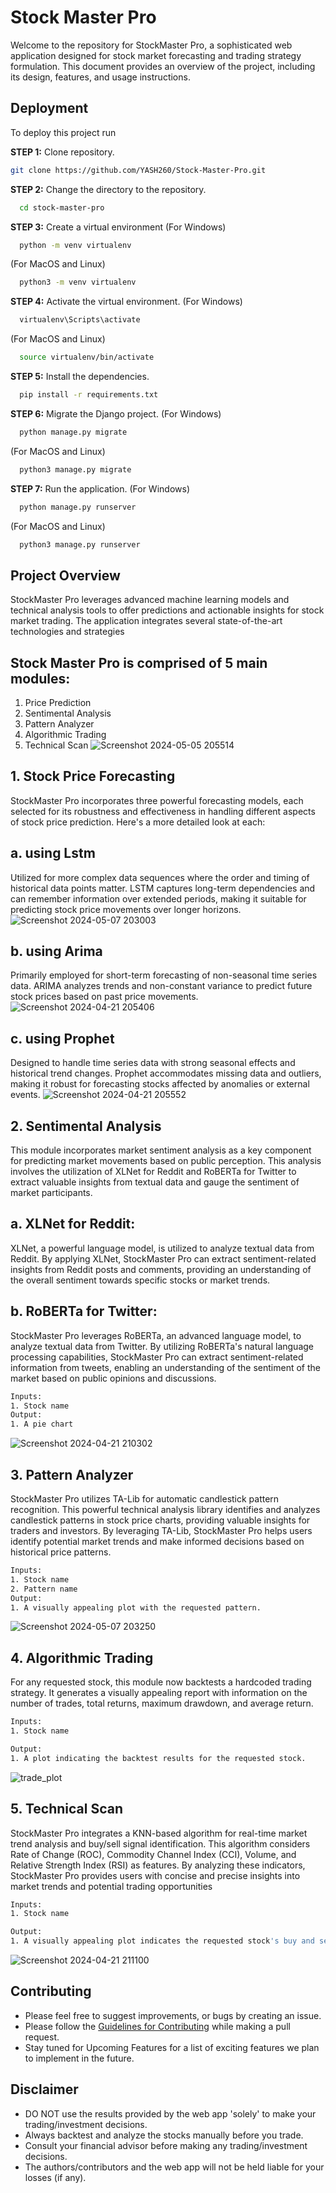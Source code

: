 # Stock Master Pro


Welcome to the repository for StockMaster Pro, a sophisticated web application designed for stock market forecasting and trading strategy formulation. This document provides an overview of the project, including its design, features, and usage instructions.
## Deployment

To deploy this project run

**STEP 1:** Clone repository.
  ```bash
git clone https://github.com/YASH260/Stock-Master-Pro.git

```

  **STEP 2:** Change the directory to the repository.
```bash
  cd stock-master-pro
```

**STEP 3:** Create a virtual environment
(For Windows)
```bash
  python -m venv virtualenv
```
(For MacOS and Linux)
```bash
  python3 -m venv virtualenv
```

**STEP 4:** Activate the virtual environment.
(For Windows)
```bash
  virtualenv\Scripts\activate
```
(For MacOS and Linux)
```bash
  source virtualenv/bin/activate
```

**STEP 5:** Install the dependencies.
```bash
  pip install -r requirements.txt
```

**STEP 6:** Migrate the Django project.
(For Windows)
```bash
  python manage.py migrate
```
(For MacOS and Linux)
```bash
  python3 manage.py migrate
```

**STEP 7:** Run the application.
(For Windows)
```bash
  python manage.py runserver
```
(For MacOS and Linux)
```bash
  python3 manage.py runserver
```





## Project Overview

StockMaster Pro leverages advanced machine learning models and technical analysis tools to offer predictions and actionable insights for stock market trading. The application integrates several state-of-the-art technologies and strategies


## Stock Master Pro is comprised of 5 main modules:
1. Price Prediction
2. Sentimental Analysis
3. Pattern Analyzer
4. Algorithmic Trading
5. Technical Scan
![Screenshot 2024-05-05 205514](https://github.com/YASH260/Stock-Master-Pro/assets/59645048/91a54fbf-cd44-4c4a-958d-9aec2ba2466b)

##


## 1. Stock Price Forecasting
StockMaster Pro incorporates three powerful forecasting models, each selected for its robustness and effectiveness in handling different aspects of stock price prediction. Here's a more detailed look at each:


## a. using Lstm

Utilized for more complex data sequences where the order and timing of historical data points matter. LSTM captures long-term dependencies and can remember information over extended periods, making it suitable for predicting stock price movements over longer horizons.
![Screenshot 2024-05-07 203003](https://github.com/YASH260/Stock-Master-Pro/assets/59645048/38301186-a6aa-430b-83ab-e493c55be582)


## b. using Arima

Primarily employed for short-term forecasting of non-seasonal time series data. ARIMA analyzes trends and non-constant variance to predict future stock prices based on past price movements.
![Screenshot 2024-04-21 205406](https://github.com/YASH260/Stock-Master-Pro/assets/59645048/43be638a-0abf-4336-93e1-09dae081812e)

## c. using Prophet
Designed to handle time series data with strong seasonal effects and historical trend changes. Prophet accommodates missing data and outliers, making it robust for forecasting stocks affected by anomalies or external events.
![Screenshot 2024-04-21 205552](https://github.com/YASH260/Stock-Master-Pro/assets/59645048/ff4986ab-bc1f-484a-97c9-a2b2c156ea49)


## 2. Sentimental Analysis
This module incorporates market sentiment analysis as a key component for predicting market movements based on public perception. This analysis involves the utilization of XLNet for Reddit and RoBERTa for Twitter to extract valuable insights from textual data and gauge the sentiment of market participants.


## a. XLNet for Reddit:
XLNet, a powerful language model, is utilized to analyze textual data from Reddit. By applying XLNet, StockMaster Pro can extract sentiment-related insights from Reddit posts and comments, providing an understanding of the overall sentiment towards specific stocks or market trends.

## b. RoBERTa for Twitter:
StockMaster Pro leverages RoBERTa, an advanced language model, to analyze textual data from Twitter. By utilizing RoBERTa's natural language processing capabilities, StockMaster Pro can extract sentiment-related information from tweets, enabling an understanding of the sentiment of the market based on public opinions and discussions.
``` bash
Inputs:
1. Stock name
Output:
1. A pie chart 
```
![Screenshot 2024-04-21 210302](https://github.com/YASH260/Stock-Master-Pro/assets/59645048/06b24e61-163f-44bc-b579-695ff25a4d5f)

## 3. Pattern Analyzer
StockMaster Pro utilizes TA-Lib for automatic candlestick pattern recognition. This powerful technical analysis library identifies and analyzes candlestick patterns in stock price charts, providing valuable insights for traders and investors. By leveraging TA-Lib, StockMaster Pro helps users identify potential market trends and make informed decisions based on historical price patterns.

``` bash
Inputs:
1. Stock name
2. Pattern name
Output:
1. A visually appealing plot with the requested pattern.
```
![Screenshot 2024-05-07 203250](https://github.com/YASH260/Stock-Master-Pro/assets/59645048/5e1d19e5-7d5a-4ce5-91a4-ee3177590037)


## 4. Algorithmic Trading
For any requested stock, this module now backtests a hardcoded trading strategy. It generates a visually appealing report with information on the number of trades, total returns, maximum drawdown, and average return.
``` bash
Inputs:
1. Stock name

Output:
1. A plot indicating the backtest results for the requested stock.  
```
![trade_plot](https://github.com/YASH260/Stock-Master-Pro/assets/59645048/15f6873c-efbc-4a15-8df7-8d8c7861aba0)


## 5. Technical Scan
StockMaster Pro integrates a KNN-based algorithm for real-time market trend analysis and buy/sell signal identification. This algorithm considers Rate of Change (ROC), Commodity Channel Index (CCI), Volume, and Relative Strength Index (RSI) as features. By analyzing these indicators, StockMaster Pro provides users with concise and precise insights into market trends and potential trading opportunities

``` bash
Inputs:
1. Stock name

Output:
1. A visually appealing plot indicates the requested stock's buy and sell signals.

```
![Screenshot 2024-04-21 211100](https://github.com/YASH260/Stock-Master-Pro/assets/59645048/5a8ccf8e-7ac0-49f7-9a22-5eebdf5aaba0)


## Contributing

* Please feel free to suggest improvements, or bugs by creating an issue.
* Please follow the [Guidelines for Contributing](https://github.com/YASH260/Stock-Master-Pro/blob/main/CONTRIBUTING.md) while making a pull request.
* Stay tuned for Upcoming Features for a list of exciting features we plan to implement in the future.

## Disclaimer
* DO NOT use the results provided by the web app 'solely' to make your trading/investment decisions.
* Always backtest and analyze the stocks manually before you trade.
* Consult your financial advisor before making any trading/investment decisions.
* The authors/contributors and the web app will not be held liable for your losses (if any).
